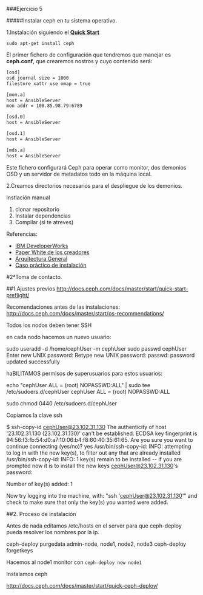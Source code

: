 ###Ejercicio 5

#####Instalar ceph en tu sistema operativo.

1.Instalación siguiendo el **[Quick Start](http://eu.ceph.com/docs/wip-6919/start/quick-start/)**


    sudo apt-get install ceph

El primer fichero de configuración que tendremos que manejar es **ceph.conf**,
que crearemos nostros y cuyo contenido será:

~~~bash
[osd]
osd journal size = 1000
filestore xattr use omap = true

[mon.a]
host = AnsibleServer
mon addr = 100.85.98.79:6789

[osd.0]
host = AnsibleServer

[osd.1]
host = AnsibleServer

[mds.a]
host = AnsibleServer
~~~

Este fichero configurará Ceph para operar como monitor, dos demonios OSD y un
servidor de metadatos todo en la máquina local.

2.Creamos directorios necesarios para el despliegue de los demonios.






Instlación manual
1. clonar repositorio
2. Instalar dependencias
3. Compilar (si te atreves)










Referencias:

* [IBM DeveloperWorks](http://www.ibm.com/developerworks/linux/library/l-ceph/index.html)
* [Paper White de los creadores](http://www.ssrc.ucsc.edu/Papers/weil-osdi06.pdf)
* [Arquitectura General](http://docs.ceph.com/docs/master/architecture/)
* [Caso práctico de instalación](http://switzernet.com/3/public/130925-ceph-cluster/)





#2ªToma de contacto.

##1.Ajustes previos
http://docs.ceph.com/docs/master/start/quick-start-preflight/

Recomendaciones antes de las instalaciones:
http://docs.ceph.com/docs/master/start/os-recommendations/





Todos los nodos deben tener SSH

en cada nodo hacemos un nuevo usuario:

sudo useradd -d /home/cephUser -m cephUser
sudo passwd cephUser
Enter new UNIX password:
Retype new UNIX password:
passwd: password updated successfully

haBILITAMOS permisos de superusuarios para estos usuarios:

echo "cephUser ALL = (root) NOPASSWD:ALL" | sudo tee /etc/sudoers.d/cephUser
cephUser ALL = (root) NOPASSWD:ALL

sudo chmod 0440 /etc/sudoers.d/cephUser


Copiamos la clave ssh

$ ssh-copy-id cephUser@23.102.31.130
The authenticity of host '23.102.31.130 (23.102.31.130)' can't be established.
ECDSA key fingerprint is 94:56:f3:fb:54:d0:a7:10:06:b4:f8:60:40:35:61:65.
Are you sure you want to continue connecting (yes/no)? yes
/usr/bin/ssh-copy-id: INFO: attempting to log in with the new key(s), to filter out any that are already installed
/usr/bin/ssh-copy-id: INFO: 1 key(s) remain to be installed -- if you are prompted now it is to install the new keys
cephUser@23.102.31.130's password:

Number of key(s) added: 1

Now try logging into the machine, with:   "ssh 'cephUser@23.102.31.130'"
and check to make sure that only the key(s) you wanted were added.



##2. Proceso de instalación


Antes de nada editamos /etc/hosts en el server para que ceph-deploy pueda resolver los nombres por la ip.

ceph-deploy purgedata admin-node, node1, node2, node3
ceph-deploy forgetkeys

Hacemos al node1 monitor con `ceph-deploy new node1`

Instalamos ceph


http://docs.ceph.com/docs/master/start/quick-ceph-deploy/
